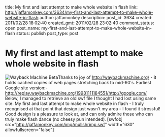 title: My first and last attempt to make whole website in flash
link: http://jaffamonkey.com/3634/my-first-and-last-attempt-to-make-whole-website-in-flash
author: jaffamonkey
description: 
post_id: 3634
created: 2011/02/28 18:02:40
created_gmt: 2011/02/28 23:02:40
comment_status: open
post_name: my-first-and-last-attempt-to-make-whole-website-in-flash
status: publish
post_type: post

# My first and last attempt to make whole website in flash

![Wayback Machine Beta](http://blog.jaffamonkey.com/files/2011/02/logo_WM.png)Thanks to joy of http://waybackmachine.org/ - it holds cached copies of web pages stretching back to mid-90's. Earliest Google site version:- http://replay.waybackmachine.org/19981111184551/http://google.com/ Below, I managed to retrieve an old swf file I thought I had lost using same site. My first and last attempt to make whole website in flash - I truly recognised at that point that design just wasn't my area - I found it stressful! Good design is a pleasure to look at, and can only admire those who can truly make flash dance (no cheesy pun intended).  [swfobj src="http://jaffamonkey.com/img/mullshrimp.swf" width="630" allowfullscreen="false"]